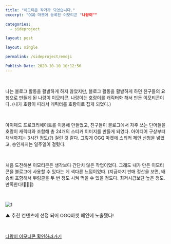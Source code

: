 ```yaml
---
title: "이모티콘 작가가 되었습니다."
excerpt: "OGQ 마켓에 등록된 이모티콘 "나랑이""

categories:
  - sideproject

layout: post

layout: single

permalink: /sideproject/emoji

Publish Date: 2020-10-10 10:12:56 
---
```


<br/>

나는 블로그 활동을 활발하게 하지 않았지만, 블로그 활동을 활발하게 하던 친구들의 요청으로 만들게 된 나랑이 이모티콘. 나랑이는 호랑이를 캐릭터화 해서 만든 이모티콘이다. (내가 호랑이 띠라서 캐릭터를 호랑이로 잡게 되었다.)

<br/>

아이패드 프로크리에이트를 이용해 만들었고, 친구들이 블로그에서 자주 쓰는 단어들을 호랑이 캐릭터와 조합해 총 24개의 스티커 이미지를 만들게 되었다. 아이디어 구상부터 채색까지는 3시간 정도(?) 걸린 것 같다. 그렇게 OGQ 마켓에 스티커 제안 신청을 넣었고, 승인까지는 일주일이 걸렸다. 

<br/>

처음 도전해본 이모티콘은 생각보다 간단치 않은 작업이었다. 그래도 내가 만든 이모티콘을 블로그에 사용할 수 있다는 게 색다른 느낌이었따. (지금까지 판매 정산을 보면, 배송비 포함해서 뿌링클을 두 번 정도 시켜 먹을 수 있을 정도다. 최저시급보단 높은 정도. 만족한다!&#128047;&#128062;&#128047;) 

<br/>

![1](https://user-images.githubusercontent.com/72485853/119226804-f1468400-bb45-11eb-9cfd-628726188cc9.jpg)

<span style="font-size:11pt">▲ 추천 컨텐츠에 선정 되어 OGQ마켓 메인에 노출됐다!</span>

<br/>

[나랑이 이모티콘 확인하러가기](http://naver.me/GXhlZ6vf)



